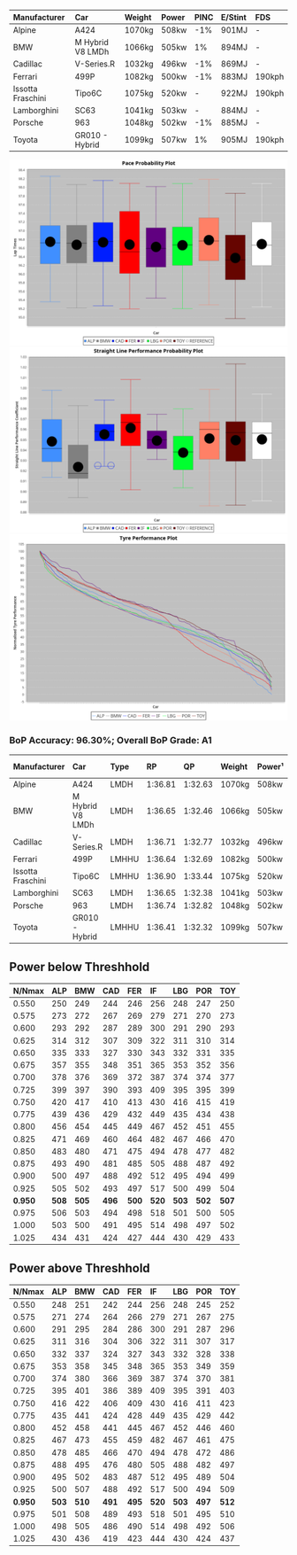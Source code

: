 |Manufacturer|Car|Weight|Power|PINC|E/Stint|FDS|
|:-|:-|:-|:-|:-|:-|:-|
|Alpine|A424|1070kg|508kw|-1%|901MJ|-|
|BMW|M Hybrid V8 LMDh|1066kg|505kw|1%|894MJ|-|
|Cadillac|V-Series.R|1032kg|496kw|-1%|869MJ|-|
|Ferrari|499P|1082kg|500kw|-1%|883MJ|190kph|
|Issotta Fraschini|Tipo6C|1075kg|520kw|-|922MJ|190kph|
|Lamborghini|SC63|1041kg|503kw|-|884MJ|-|
|Porsche|963|1048kg|502kw|-1%|885MJ|-|
|Toyota|GR010 - Hybrid|1099kg|507kw|1%|905MJ|190kph|

![PACECHART](./IMG/ACOMETHOD.png)
![STRAIGHTLINEPERFORMANCECHART](./IMG/ACOMETHOD_sp.png)
![TYREPERFORMANCECHART](./IMG/ACOMETHOD_tw.png)

### BoP Accuracy: 96.30%; Overall BoP Grade: A1
|Manufacturer|Car|Type|RP|QP|Weight|Power¹|Threshhold|PINC|Power²|E/Stint|AVG Vmax|FDS|RDLC|L/Stint|BOP-Grade|ModelAccuracy|ModelPoints|Match%|
|:-|:-|:-|:-|:-|:-|:-|:-|:-|:-|:-|:-|:-|:-|:-|:-|:-|:-|:-|
|Alpine|A424|LMDH|1:36.81|1:32.63|1070kg|508kw|210.0kph|-1%|503kw|901MJ|292.59kph|-|0.99|37|~A1|81.46%|523|98.62%|
|BMW|M Hybrid V8 LMDh|LMDH|1:36.65|1:32.46|1066kg|505kw|210.0kph|1%|510kw|894MJ|289.19kph|-|1.00|37|~A1|98.60%|1690|98.96%|
|Cadillac|V-Series.R|LMDH|1:36.71|1:32.77|1032kg|496kw|210.0kph|-1%|491kw|869MJ|293.32kph|-|1.03|37|~A1|98.38%|1765|95.91%|
|Ferrari|499P|LMHHU|1:36.64|1:32.69|1082kg|500kw|210.0kph|-1%|495kw|883MJ|293.59kph|190kph|1.01|37|~A1|92.24%|2247|100.00%|
|Issotta Fraschini|Tipo6C|LMHHU|1:36.90|1:33.44|1075kg|520kw|210.0kph|-|520kw|922MJ|293.62kph|190kph|1.04|37|+B1|66.67%|96|87.90%|
|Lamborghini|SC63|LMDH|1:36.65|1:32.38|1041kg|503kw|210.0kph|-|503kw|884MJ|291.77kph|-|1.05|37|~A1|96.77%|419|96.62%|
|Porsche|963|LMDH|1:36.74|1:32.82|1048kg|502kw|210.0kph|-1%|497kw|885MJ|293.35kph|-|1.01|37|~A1|96.81%|5438|100.00%|
|Toyota|GR010 - Hybrid|LMHHU|1:36.41|1:32.32|1099kg|507kw|210.0kph|1%|512kw|905MJ|292.23kph|190kph|1.00|37|-A2|86.04%|1751|92.39%|

## Power below Threshhold
|N/Nmax|ALP|BMW|CAD|FER|IF|LBG|POR|TOY|
|:-|:-|:-|:-|:-|:-|:-|:-|:-|
|0.550|250|249|244|246|256|248|247|250|
|0.575|273|272|267|269|279|271|270|273|
|0.600|293|292|287|289|300|291|290|293|
|0.625|314|312|307|309|322|311|310|314|
|0.650|335|333|327|330|343|332|331|335|
|0.675|357|355|348|351|365|353|352|356|
|0.700|378|376|369|372|387|374|374|377|
|0.725|399|397|390|393|409|395|395|399|
|0.750|420|417|410|413|430|416|415|419|
|0.775|439|436|429|432|449|435|434|438|
|0.800|456|454|445|449|467|452|451|455|
|0.825|471|469|460|464|482|467|466|470|
|0.850|483|480|471|475|494|478|477|482|
|0.875|493|490|481|485|505|488|487|492|
|0.900|500|497|488|492|512|495|494|499|
|0.925|505|502|493|497|517|500|499|504|
|**0.950**|**508**|**505**|**496**|**500**|**520**|**503**|**502**|**507**|
|0.975|506|503|494|498|518|501|500|505|
|1.000|503|500|491|495|514|498|497|502|
|1.025|434|431|424|427|444|430|429|433|

## Power above Threshhold
|N/Nmax|ALP|BMW|CAD|FER|IF|LBG|POR|TOY|
|:-|:-|:-|:-|:-|:-|:-|:-|:-|
|0.550|248|251|242|244|256|248|245|252|
|0.575|271|274|264|266|279|271|267|275|
|0.600|291|295|284|286|300|291|287|296|
|0.625|311|316|304|306|322|311|307|317|
|0.650|332|337|324|327|343|332|328|338|
|0.675|353|358|345|348|365|353|349|359|
|0.700|374|380|366|369|387|374|370|381|
|0.725|395|401|386|389|409|395|391|403|
|0.750|416|422|406|409|430|416|411|423|
|0.775|435|441|424|428|449|435|429|442|
|0.800|452|458|441|445|467|452|446|460|
|0.825|467|473|455|459|482|467|461|475|
|0.850|478|485|466|470|494|478|472|486|
|0.875|488|495|476|480|505|488|482|497|
|0.900|495|502|483|487|512|495|489|504|
|0.925|500|507|488|492|517|500|494|509|
|**0.950**|**503**|**510**|**491**|**495**|**520**|**503**|**497**|**512**|
|0.975|501|508|489|493|518|501|495|510|
|1.000|498|505|486|490|514|498|492|506|
|1.025|430|436|419|423|444|430|424|437|

